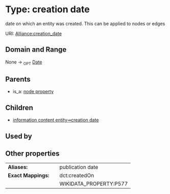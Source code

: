 
# Type: creation date


date on which an entity was created. This can be applied to nodes or edges

URI: [Alliance:creation_date](http://alliancegenome.org/creation_date)


## Domain and Range

None ->  <sub>OPT</sub> [Date](types/Date.md)

## Parents

 *  is_a: [node property](node_property.md)

## Children

 *  [information content entity➞creation date](information_content_entity_creation_date.md)

## Used by


## Other properties

|  |  |  |
| --- | --- | --- |
| **Aliases:** | | publication date |
| **Exact Mappings:** | | dct:createdOn |
|  | | WIKIDATA_PROPERTY:P577 |

